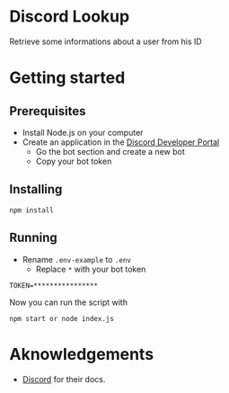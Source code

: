 # Discord Lookup

Retrieve some informations about a user from his ID

# Getting started

## Prerequisites

- Install Node.js on your computer
- Create an application in the [Discord Developer Portal](https://discord.com/developers/applications)
  - Go the bot section and create a new bot
  - Copy your bot token 

## Installing

```
npm install
```

## Running

- Rename `.env-example` to `.env`
  - Replace `*` with your bot token

```
TOKEN=****************
```

Now you can run the script with

```
npm start or node index.js
```

# Aknowledgements

- [Discord](https://discord.com/developers/docs/intro) for their docs.
